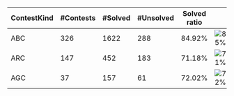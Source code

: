 | ContestKind | #Contests | #Solved | #Unsolved | Solved ratio | |
| - | - | - | - | - | - |
| ABC | 326 | 1622 | 288 | 84.92% | ![85%](https://progress-bar.dev/85?title=Solved) |
| ARC | 147 | 452 | 183 | 71.18% | ![71%](https://progress-bar.dev/71?title=Solved) |
| AGC | 37 | 157 | 61 | 72.02% | ![72%](https://progress-bar.dev/72?title=Solved) |
